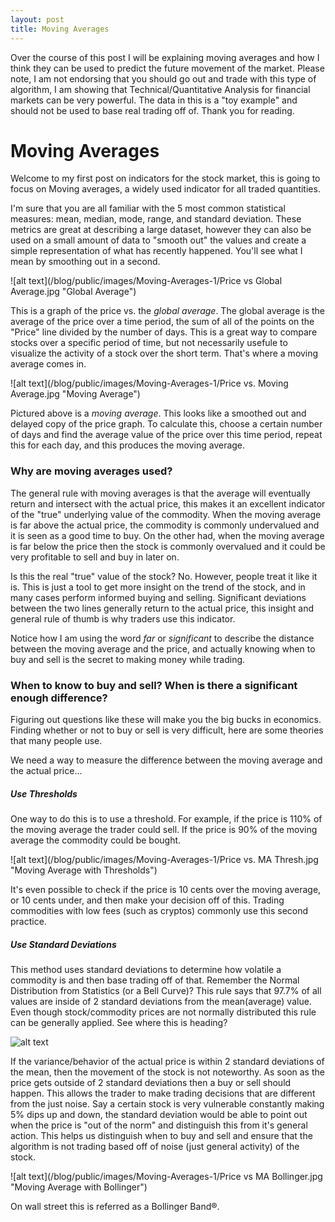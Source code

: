 ```yaml
---
layout: post
title: Moving Averages
---
```


Over the course of this post I will be explaining moving averages and how I think they can be used to predict the future movement
of the market. Please note, I am not endorsing that you should go out and trade with this type of algorithm, I am showing that
Technical/Quantitative Analysis for financial markets can be very powerful. The data in this is a "toy example" and should not be used to base real trading off of. Thank you for reading.

# Moving Averages
Welcome to my first post on indicators for the stock market, this is going to focus on Moving averages, a widely used indicator for all traded quantities.

I'm sure that you are all familiar with the 5 most common statistical measures: mean, median, mode, range, and standard deviation. These metrics are great at describing a large dataset, however they can also be used on a small amount of data to "smooth out" the values and create a simple representation of what has recently happened. You'll see what I mean by smoothing out in a second.

![alt text](/blog/public/images/Moving-Averages-1/Price vs Global Average.jpg "Global Average")


This is a graph of the price vs. the *global average*. The global average is the average of the price over a time period, the sum of all of the points on the "Price" line divided by the number of days. This is a great way to compare stocks over a specific
period of time, but not necessarily usefule to visualize the activity of a stock over the short term. That's where a moving
average comes in.

![alt text](/blog/public/images/Moving-Averages-1/Price vs. Moving Average.jpg "Moving Average")


Pictured above is a *moving average*. This looks like a smoothed out and delayed copy of the price graph. To calculate this, choose a certain number of days and find the average value of the price over this time period, repeat this for each day, and this
produces the moving average.

### Why are moving averages used?

The general rule with moving averages is that the average will eventually return and intersect with the actual price, this makes
it an excellent indicator of the "true" underlying value of the commodity. When the moving average is far above the actual price,
the commodity is commonly undervalued and it is seen as a good time to buy. On the other had, when the moving average is far below
the price then the stock is commonly overvalued and it could be very profitable to sell and buy in later on.

Is this the real "true" value of the stock? No. However, people treat it like it is. This is just a tool to get more insight on
the trend of the stock, and in many cases perform informed buying and selling. Significant deviations between the two lines
generally return to the actual price, this insight and general rule of thumb is why traders use this indicator.

Notice how I am using the word *far* or *significant* to describe the distance between the moving average and the price, and
actually knowing when to buy and sell is the secret to making money while trading.

### When to know to buy and sell? When is there a significant enough difference?

Figuring out questions like these will make you the big bucks in economics. Finding whether or not to buy or sell is very
difficult, here are some theories that many people use.

We need a way to measure the difference between the moving average and the actual price...

##### Use Thresholds

One way to do this is to use a threshold. For example, if the price is 110% of the moving average the trader could sell. If the price is 90% of the moving average the commodity could be bought.

![alt text](/blog/public/images/Moving-Averages-1/Price vs. MA Thresh.jpg "Moving Average with Thresholds")


It's even possible to check if the price is 10 cents over the moving average, or 10 cents under, and then make your decision off of this. Trading commodities with low fees (such as cryptos) commonly use this second practice.

##### Use Standard Deviations

This method uses standard deviations to determine how volatile a commodity is and then base trading off of that. Remember the
Normal Distribution from Statistics (or a Bell Curve)? This rule says that 97.7% of all values are inside of 2 standard
deviations from the mean(average) value. Even though stock/commodity prices are not normally distributed this rule can be
generally applied. See where this is heading?

![alt text](/blog/public/images/Moving-Averages-1/Standard_deviation_diagram.png "Normal Distribution")

If the variance/behavior of the actual price is within 2 standard deviations of the mean, then the movement of the stock is not
noteworthy. As soon as the price gets outside of 2 standard deviations then a buy or sell should happen. This allows the trader
to make trading decisions that are different from the just noise. Say a certain stock is very vulnerable constantly making 5%
dips up and down, the standard deviation would be able to point out when the price is "out of the norm" and distinguish this from
it's general action. This helps us distinguish when to buy and sell and ensure that the algorithm is not trading based off of
noise (just general activity) of the stock.

![alt text](/blog/public/images/Moving-Averages-1/Price vs MA Bollinger.jpg "Moving Average with Bollinger")


On wall street this is referred as a Bollinger Band®.
